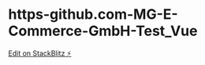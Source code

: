 # https-github.com-MG-E-Commerce-GmbH-Test_Vue

[Edit on StackBlitz ⚡️](https://stackblitz.com/edit/vue-u51gd5)